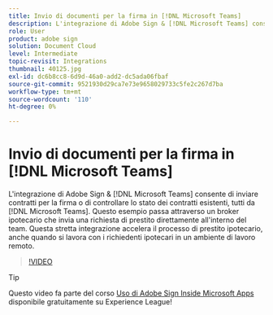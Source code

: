 ```yaml
---
title: Invio di documenti per la firma in [!DNL Microsoft Teams]
description: L'integrazione di Adobe Sign & [!DNL Microsoft Teams] consente di inviare contratti per la firma o di controllare lo stato dei contratti esistenti, tutti da [!DNL Microsoft Teams]
role: User
product: adobe sign
solution: Document Cloud
level: Intermediate
topic-revisit: Integrations
thumbnail: 40125.jpg
exl-id: dc6b8cc8-6d9d-46a0-add2-dc5ada06fbaf
source-git-commit: 9521930d29ca7e73e9658029733c5fe2c267d7ba
workflow-type: tm+mt
source-wordcount: '110'
ht-degree: 0%

---
```


# Invio di documenti per la firma in [!DNL Microsoft Teams]

L&#39;integrazione di Adobe Sign &amp; [!DNL Microsoft Teams] consente di inviare contratti per la firma o di controllare lo stato dei contratti esistenti, tutti da [!DNL Microsoft Teams]. Questo esempio passa attraverso un broker ipotecario che invia una richiesta di prestito direttamente all&#39;interno del team. Questa stretta integrazione accelera il processo di prestito ipotecario, anche quando si lavora con i richiedenti ipotecari in un ambiente di lavoro remoto.

>[!VIDEO](https://video.tv.adobe.com/v/40125?hidetitle=true)

>[!TIP]
>
>Questo video fa parte del corso [Uso di Adobe Sign Inside Microsoft Apps](https://experienceleague.adobe.com/?recommended=Sign-U-1-2020.2) disponibile gratuitamente su Experience League!
